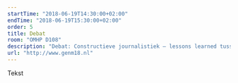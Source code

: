 ```yaml
---
startTime: "2018-06-19T14:30:00+02:00"
endTime: "2018-06-19T15:30:00+02:00"
order: 5
title: Debat
room: "OMHP D108"
description: "Debat: Constructieve journalistiek – lessons learned tussen Henk van der Aa (Brandpunt+) en Karel Smouter (Windesheim/De Correspondent)"
url: "http://www.genm18.nl"
---
```

Tekst
